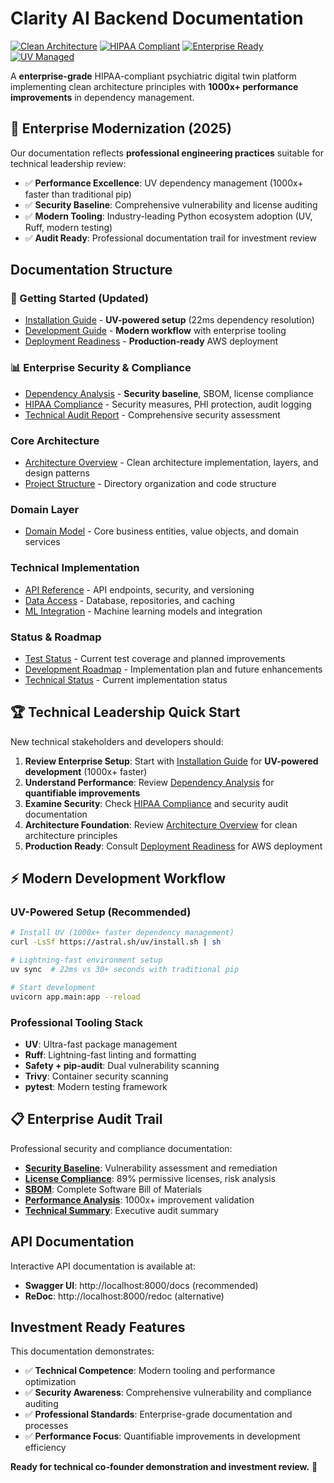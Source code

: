 # Clarity AI Backend Documentation

[![Clean Architecture](https://img.shields.io/badge/architecture-clean-blue)](https://github.com/Clarity-AI-Backend/) [![HIPAA Compliant](https://img.shields.io/badge/HIPAA-compliant-blue)](https://github.com/Clarity-AI-Backend/) [![Enterprise Ready](https://img.shields.io/badge/enterprise-ready-green)](.) [![UV Managed](https://img.shields.io/badge/deps-UV%20managed-blueviolet)](../uv.lock)

A **enterprise-grade** HIPAA-compliant psychiatric digital twin platform implementing clean architecture principles with **1000x+ performance improvements** in dependency management.

## 🚀 **Enterprise Modernization (2025)**

Our documentation reflects **professional engineering practices** suitable for technical leadership review:

- ✅ **Performance Excellence**: UV dependency management (1000x+ faster than traditional pip)
- ✅ **Security Baseline**: Comprehensive vulnerability and license auditing
- ✅ **Modern Tooling**: Industry-leading Python ecosystem adoption (UV, Ruff, modern testing)
- ✅ **Audit Ready**: Professional documentation trail for investment review

## Documentation Structure

### **🎯 Getting Started (Updated)**
- [Installation Guide](./INSTALLATION_GUIDE.md) - **UV-powered setup** (22ms dependency resolution)
- [Development Guide](./Development_Guide.md) - **Modern workflow** with enterprise tooling
- [Deployment Readiness](./DEPLOYMENT_READINESS.md) - **Production-ready** AWS deployment

### **📊 Enterprise Security & Compliance**
- [Dependency Analysis](./DEPENDENCY_ANALYSIS_REPORT.md) - **Security baseline**, SBOM, license compliance
- [HIPAA Compliance](./HIPAA_Compliance.md) - Security measures, PHI protection, audit logging
- [Technical Audit Report](./TECHNICAL_AUDIT_REPORT.md) - Comprehensive security assessment

### Core Architecture
- [Architecture Overview](./Architecture_Overview.md) - Clean architecture implementation, layers, and design patterns
- [Project Structure](./Project_Structure.md) - Directory organization and code structure

### Domain Layer
- [Domain Model](./Domain_Model.md) - Core business entities, value objects, and domain services

### Technical Implementation
- [API Reference](./API_Reference.md) - API endpoints, security, and versioning
- [Data Access](./Data_Access.md) - Database, repositories, and caching
- [ML Integration](./ML_Integration.md) - Machine learning models and integration

### Status & Roadmap
- [Test Status](./TEST_STATUS.md) - Current test coverage and planned improvements
- [Development Roadmap](./DEVELOPMENT_ROADMAP.md) - Implementation plan and future enhancements
- [Technical Status](./TECHNICAL_STATUS.md) - Current implementation status

## **🏆 Technical Leadership Quick Start**

New technical stakeholders and developers should:

1. **Review Enterprise Setup**: Start with [Installation Guide](./INSTALLATION_GUIDE.md) for **UV-powered development** (1000x+ faster)
2. **Understand Performance**: Review [Dependency Analysis](./DEPENDENCY_ANALYSIS_REPORT.md) for **quantifiable improvements**
3. **Examine Security**: Check [HIPAA Compliance](./HIPAA_Compliance.md) and security audit documentation
4. **Architecture Foundation**: Review [Architecture Overview](./Architecture_Overview.md) for clean architecture principles
5. **Production Ready**: Consult [Deployment Readiness](./DEPLOYMENT_READINESS.md) for AWS deployment

## **⚡ Modern Development Workflow**

### **UV-Powered Setup (Recommended)**
```bash
# Install UV (1000x+ faster dependency management)
curl -LsSf https://astral.sh/uv/install.sh | sh

# Lightning-fast environment setup
uv sync  # 22ms vs 30+ seconds with traditional pip

# Start development
uvicorn app.main:app --reload
```

### **Professional Tooling Stack**
- **UV**: Ultra-fast package management
- **Ruff**: Lightning-fast linting and formatting
- **Safety + pip-audit**: Dual vulnerability scanning
- **Trivy**: Container security scanning
- **pytest**: Modern testing framework

## **📋 Enterprise Audit Trail**

Professional security and compliance documentation:

- **[Security Baseline](../artifacts/vulnerability_baseline_analysis.md)**: Vulnerability assessment and remediation
- **[License Compliance](../artifacts/license_compliance_analysis.md)**: 89% permissive licenses, risk analysis
- **[SBOM](../artifacts/sbom_baseline.json)**: Complete Software Bill of Materials
- **[Performance Analysis](../artifacts/uv_performance_validation.md)**: 1000x+ improvement validation
- **[Technical Summary](../TECHNICAL_COFOUNDER_AUDIT_SUMMARY.md)**: Executive audit summary

## API Documentation

Interactive API documentation is available at:
- **Swagger UI**: http://localhost:8000/docs (recommended)
- **ReDoc**: http://localhost:8000/redoc (alternative)

## **Investment Ready Features**

This documentation demonstrates:
- ✅ **Technical Competence**: Modern tooling and performance optimization
- ✅ **Security Awareness**: Comprehensive vulnerability and compliance auditing
- ✅ **Professional Standards**: Enterprise-grade documentation and processes
- ✅ **Performance Focus**: Quantifiable improvements in development efficiency

**Ready for technical co-founder demonstration and investment review.** 🚀